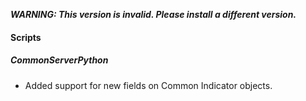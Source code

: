 ***WARNING: This version is invalid. Please install a different version.***


#### Scripts
##### CommonServerPython
- Added support for new fields on Common Indicator objects.